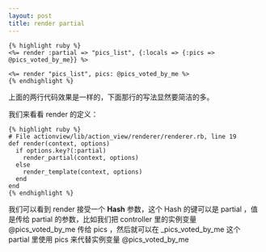 ```yaml
---
layout: post
title: render partial
---
```


	{% highlight ruby %}
	<%= render :partial => "pics_list", {:locals => {:pics => @pics_voted_by_me}} %>
	
	<%= render "pics_list", pics: @pics_voted_by_me %>
	{% endhighlight %}

上面的两行代码效果是一样的，下面那行的写法显然要简洁的多。

<!--break-->

我们来看看 render 的定义：
	
	{% highlight ruby %}
	# File actionview/lib/action_view/renderer/renderer.rb, line 19
	def render(context, options)
  	  if options.key?(:partial)
    	render_partial(context, options)
      else
        render_template(context, options)
      end
    end
    {% endhighlight %}

我们可以看到 render 接受一个 **Hash** 参数，这个 Hash 的键可以是 partial ，值是传给 partial 的参数，比如我们把 controller 里的实例变量 @pics_voted_by_me 传给 pics ，然后就可以在 _pics_voted_by_me 这个 partial 里使用 pics 来代替实例变量 @pics_voted_by_me 
	



